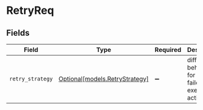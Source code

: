 # RetryReq


## Fields

| Field                                                        | Type                                                         | Required                                                     | Description                                                  |
| ------------------------------------------------------------ | ------------------------------------------------------------ | ------------------------------------------------------------ | ------------------------------------------------------------ |
| `retry_strategy`                                             | [Optional[models.RetryStrategy]](../models/retrystrategy.md) | :heavy_minus_sign:                                           | different behaviors for retrying failed execution actions.   |